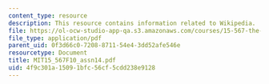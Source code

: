 ```yaml
---
content_type: resource
description: This resource contains information related to Wikipedia.
file: https://ol-ocw-studio-app-qa.s3.amazonaws.com/courses/15-567-the-economics-of-information-strategy-structure-and-pricing-fall-2010/4f9c301a15091bfc56cf5cdd238e9128_MIT15_567F10_assn14.pdf
file_type: application/pdf
parent_uid: 0f3d66c0-7208-8711-54e4-3dd52afe546e
resourcetype: Document
title: MIT15_567F10_assn14.pdf
uid: 4f9c301a-1509-1bfc-56cf-5cdd238e9128
---
```

